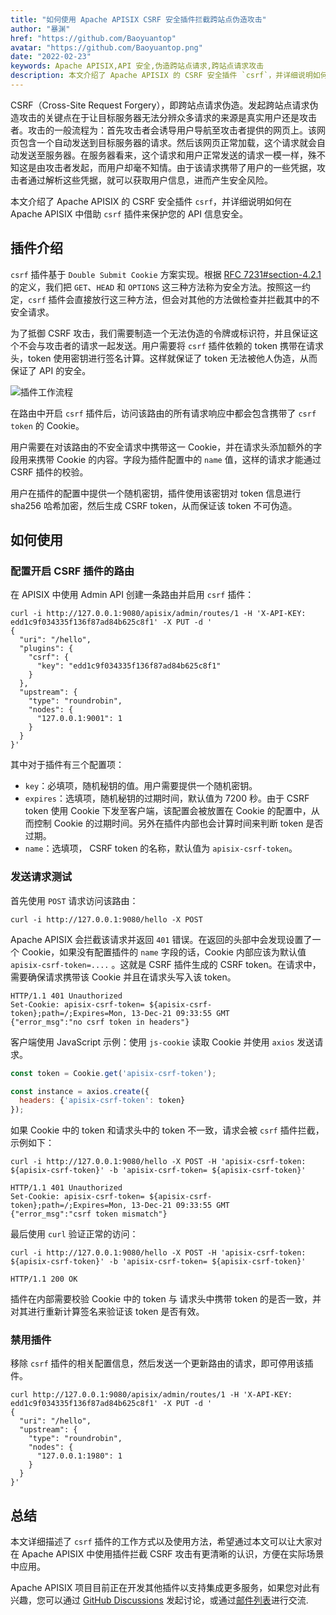 ```yaml
---
title: "如何使用 Apache APISIX CSRF 安全插件拦截跨站点伪造攻击"
author: "暴渊"
href: "https://github.com/Baoyuantop"
avatar: "https://github.com/Baoyuantop.png"
date: "2022-02-23"
keywords: Apache APISIX,API 安全,伪造跨站点请求,跨站点请求攻击
description: 本文介绍了 Apache APISIX 的 CSRF 安全插件 `csrf`，并详细说明如何在 Apache APISIX 中借助 `csrf` 插件来保护您的 API 信息安全。
---
```


CSRF（Cross-Site Request Forgery），即跨站点请求伪造。发起跨站点请求伪造攻击的关键点在于让目标服务器无法分辨众多请求的来源是真实用户还是攻击者。攻击的一般流程为：首先攻击者会诱导用户导航至攻击者提供的网页上。该网页包含一个自动发送到目标服务器的请求。然后该网页正常加载，这个请求就会自动发送至服务器。在服务器看来，这个请求和用户正常发送的请求一模一样，殊不知这是由攻击者发起，而用户却毫不知情。由于该请求携带了用户的一些凭据，攻击者通过解析这些凭据，就可以获取用户信息，进而产生安全风险。

本文介绍了 Apache APISIX 的 CSRF 安全插件 `csrf`，并详细说明如何在 Apache APISIX 中借助 `csrf` 插件来保护您的 API 信息安全。

## 插件介绍

`csrf` 插件基于 `Double Submit Cookie` 方案实现。根据 [RFC 7231#section-4.2.1](https://datatracker.ietf.org/doc/html/rfc7231.html#section-4.2.1) 的定义，我们把 `GET`、`HEAD` 和 `OPTIONS` 这三种方法称为安全方法。按照这一约定，`csrf` 插件会直接放行这三种方法，但会对其他的方法做检查并拦截其中的不安全请求。

为了抵御 CSRF 攻击，我们需要制造一个无法伪造的令牌或标识符，并且保证这个不会与攻击者的请求一起发送。用户需要将 `csrf` 插件依赖的 token 携带在请求头，token 使用密钥进行签名计算。这样就保证了 token 无法被他人伪造，从而保证了 API 的安全。

![插件工作流程](https://static.apiseven.com/202108/1645605178661-7c0bc3bc-9792-43fd-b3f6-b01c0f6b24db.png)

在路由中开启 `csrf` 插件后，访问该路由的所有请求响应中都会包含携带了 `csrf token` 的 Cookie。

用户需要在对该路由的不安全请求中携带这一 Cookie，并在请求头添加额外的字段用来携带 Cookie 的内容。字段为插件配置中的 `name` 值，这样的请求才能通过 CSRF 插件的校验。

用户在插件的配置中提供一个随机密钥，插件使用该密钥对 token 信息进行 sha256 哈希加密，然后生成  CSRF token，从而保证该 token 不可伪造。

## 如何使用

### 配置开启 CSRF 插件的路由

在 APISIX 中使用 Admin API 创建一条路由并启用 `csrf` 插件：

```shell
curl -i http://127.0.0.1:9080/apisix/admin/routes/1 -H 'X-API-KEY: edd1c9f034335f136f87ad84b625c8f1' -X PUT -d '
{
  "uri": "/hello",
  "plugins": {
    "csrf": {
      "key": "edd1c9f034335f136f87ad84b625c8f1"
    }
  },
  "upstream": {
    "type": "roundrobin",
    "nodes": {
      "127.0.0.1:9001": 1
    }
  }
}'
```

其中对于插件有三个配置项：

- `key`：必填项，随机秘钥的值。用户需要提供一个随机密钥。
- `expires`：选填项，随机秘钥的过期时间，默认值为 7200 秒。由于 CSRF token 使用 Cookie 下发至客户端，该配置会被放置在 Cookie 的配置中，从而控制 Cookie 的过期时间。另外在插件内部也会计算时间来判断 token 是否过期。
- `name`：选填项， CSRF token 的名称，默认值为 `apisix-csrf-token`。

### 发送请求测试

首先使用 `POST` 请求访问该路由：

```shell
curl -i http://127.0.0.1:9080/hello -X POST
```

Apache APISIX 会拦截该请求并返回 `401` 错误。在返回的头部中会发现设置了一个 Cookie，如果没有配置插件的 `name` 字段的话，Cookie 内部应该为默认值 `apisix-csrf-token=....` 。这就是 CSRF 插件生成的 CSRF token。在请求中，需要确保请求携带该 Cookie 并且在请求头写入该 token。

```shell
HTTP/1.1 401 Unauthorized
Set-Cookie: apisix-csrf-token= ${apisix-csrf-token};path=/;Expires=Mon, 13-Dec-21 09:33:55 GMT
{"error_msg":"no csrf token in headers"}
```

客户端使用 JavaScript 示例：使用 `js-cookie` 读取 Cookie 并使用 `axios` 发送请求。

```js
const token = Cookie.get('apisix-csrf-token');

const instance = axios.create({
  headers: {'apisix-csrf-token': token}
});
```

如果 Cookie 中的 token 和请求头中的 token 不一致，请求会被 `csrf` 插件拦截，示例如下：

```shell
curl -i http://127.0.0.1:9080/hello -X POST -H 'apisix-csrf-token: ${apisix-csrf-token}' -b 'apisix-csrf-token= ${apisix-csrf-token}'
```

```shell
HTTP/1.1 401 Unauthorized
Set-Cookie: apisix-csrf-token= ${apisix-csrf-token};path=/;Expires=Mon, 13-Dec-21 09:33:55 GMT
{"error_msg":"csrf token mismatch"}
```

最后使用 `curl` 验证正常的访问：

```shell
curl -i http://127.0.0.1:9080/hello -X POST -H 'apisix-csrf-token: ${apisix-csrf-token}' -b 'apisix-csrf-token= ${apisix-csrf-token}'
```

```shell
HTTP/1.1 200 OK
```

插件在内部需要校验 Cookie 中的 token 与 请求头中携带 token 的是否一致，并对其进行重新计算签名来验证该 token 是否有效。

### 禁用插件

移除 `csrf` 插件的相关配置信息，然后发送一个更新路由的请求，即可停用该插件。

```shell
curl http://127.0.0.1:9080/apisix/admin/routes/1 -H 'X-API-KEY: edd1c9f034335f136f87ad84b625c8f1' -X PUT -d '
{
  "uri": "/hello",
  "upstream": {
    "type": "roundrobin",
    "nodes": {
      "127.0.0.1:1980": 1
    }
  }
}'
```

## 总结

本文详细描述了 `csrf` 插件的工作方式以及使用方法，希望通过本文可以让大家对在 Apache APISIX 中使用插件拦截 CSRF 攻击有更清晰的认识，方便在实际场景中应用。

Apache APISIX 项目目前正在开发其他插件以支持集成更多服务，如果您对此有兴趣，您可以通过 [GitHub Discussions](https://github.com/apache/apisix/discussions) 发起讨论，或通过[邮件列表](https://apisix.apache.org/docs/general/subscribe-guide)进行交流.
